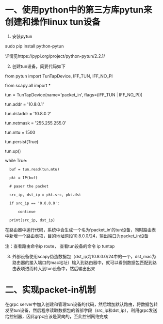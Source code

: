 # 一、使用python中的第三方库pytun来创建和操作linux tun设备
  
  1. 安装pytun
  
  sudo pip install python-pytun
  
  详情见https://pypi.org/project/python-pytun/2.2.1/
  
  2. 创建tun设备，简要代码如下
  
  from pytun import TunTapDevice, IFF_TUN, IFF_NO_PI
  
  from scapy.all import *
  
  tun = TunTapDevice(name='packet_in', flags=(IFF_TUN | IFF_NO_PI))
  
  tun.addr = '10.8.0.1'
  
  tun.dstaddr = '10.8.0.2'
  
  tun.netmask = '255.255.255.0'
  
  tun.mtu = 1500

  tun.persist(True)
  
  tun.up()

  while True:
  
      buf = tun.read(tun.mtu)
      
      pkt = IP(buf)
      
      # paser the packet
      
      src_ip, dst_ip = pkt.src, pkt.dst
      
      if src_ip == '0.0.0.0':
      
          continue
          
      print(src_ip, dst_ip)

  在路由器中运行代码，系统中会生成一个名为‘packet_in’的tun设备，同时路由表中新增一个路由表项，目的地址网段10.8.0.0/24，输出端口为packet_in设备
  
  注：查看路由命令ip route， 查看tun设备的命令 ip tuntap
  
  3. 外部设备使用scapy伪造数据包（dst_ip为10.8.0.0/24中的一个，dst_mac为路由器的接入端口的mac地址）输入到路由器中，就可以看到数据包匹配到路由表项进而转入到tun设备中，然后输出出来
  
# 二、实现packet-in机制

在grpc server中加入创建和管理tun设备的代码，然后增加默认路由，将数据包转发至tun设备，然后程序读取数据包的首部字段（src_ip和dst_ip），利用grpc发送给控制器，因此grpc应该是双向的，至此控制网络完成
  
  
  

